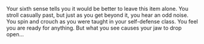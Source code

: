 Your sixth sense tells you it would be better to leave this item alone.
You stroll casually past, but just as you get beyond it, you hear an
odd noise.  You spin and crouch as you were taught in your self-defense class. 
You feel you are ready for anything.  But what you see causes your jaw to drop open...